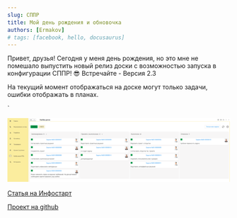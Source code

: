 ```yaml
---
slug: СППР
title: Мой день рождения и обновочка
authors: [Ermakov]
# tags: [facebook, hello, docusaurus]
---
```


Привет, друзья!
Сегодня у меня день рождения, но это мне не помешало выпустить новый релиз доски с возможностью запуска в конфигурации СППР! 😎
Встречайте - Версия 2.3

На текущий момент отображаться на доске могут только задачи, ошибки отображать в планах.
<!-- truncate -->`

![доска в СППР](image.png)

[Статья на Инфостарт](https://infostart.ru/1c/tools/2398094/)

[Проект на github](https://github.com/ViktorErmakov/OneKanban)